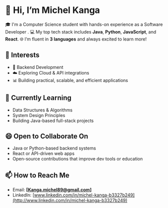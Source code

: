 # 👋 Hi, I’m Michel Kanga

🎓 I'm a Computer Science student with hands-on experience as a Software Developer .
💻 My top tech stack includes **Java**, **Python**, **JavaScript**, and **React**.
🌐 I’m fluent in **3 languages** and always excited to learn more!

## 👀 Interests

* 🔧 Backend Development
* ☁️ Exploring Cloud & API integrations
* 📊 Building practical, scalable, and efficient applications

## 🌱 Currently Learning

* Data Structures & Algorithms
* System Design Principles
* Building Java-based full-stack projects

## 😄 Open to Collaborate On

* Java or Python-based backend systems
* React or API-driven web apps
* Open-source contributions that improve dev tools or education

## 📫 How to Reach Me

* Email: **\[**[**Kanga.michel89@gmail.com**](mailto:Kanga.michel89@gmail.com)**]**
* LinkedIn: [www.linkedin.com/in/michel-kanga-b3327b249](http://www.linkedin.com/in/michel-kanga-b3327b249)
